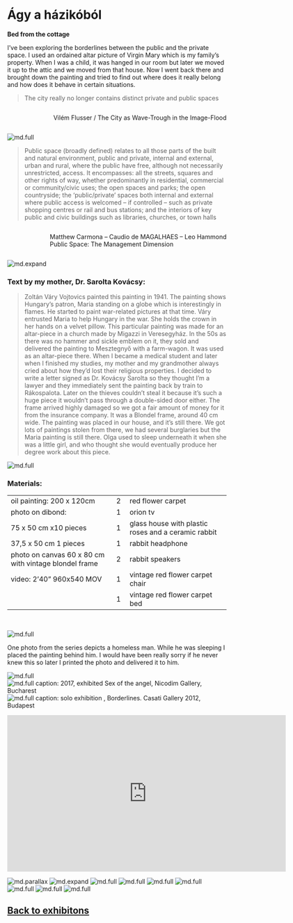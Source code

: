 # Ágy a házikóból
**Bed from the cottage**

I’ve been exploring the borderlines between the public and the private space. I used an ordained altar picture of Virgin Mary which is my family’s property. When I was a child, it was hanged in our room but later we moved it up to the attic and we moved from that house. Now I went back there and brought down the painting and tried to find out where does it really belong and how does it behave in certain situations.

> The city really no longer contains distinct private and public spaces

<span style="display: flex; flex-direction: column; align-items: flex-end">

Vilém Flusser / The City as Wave-Trough in the Image-Flood

</span>

![md.full](bed-from-the-cottage/kocsi_olga_agy_a_hazikobol_01.jpg)

> Public space (broadly defined) relates to all those parts of the built and natural environment, public and private, internal and external, urban and rural, where the public have free, although not necessarily unrestricted, access. It encompasses: all the streets, squares and other rights of way, whether predominantly in residential, commercial or community/civic uses; the open spaces and parks; the open countryside; the ‘public/private’ spaces both internal and external where public access is welcomed – if controlled – such as private shopping centres or rail and bus stations; and the interiors of key public and civic buildings such as libraries, churches, or town halls

<span style="display: flex; flex-direction: column; align-items: flex-end">

Matthew Carmona – Caudio de MAGALHAES – Leo Hammond  
Public Space: The Management Dimension

</span>

![md.expand](bed-from-the-cottage/kocsi_olga_agy_a_hazikobol_10B.jpg)

### Text by my mother, Dr. Sarolta Kovácsy:

> Zoltán Váry Vojtovics painted this painting in 1941. The painting shows Hungary’s patron, Maria standing on a globe which is interestingly in flames. He started to paint war-related pictures at that time. Váry entrusted Maria to help Hungary in the war. She holds the crown in her hands on a velvet pillow. This particular painting was made for an altar-piece in a church made by Migazzi in Veresegyház. In the 50s as there was no hammer and sickle emblem on it, they sold and delivered the painting to Mesztegnyő with a farm-wagon. It was used as an altar-piece there. When I became a medical student and later when I finished my studies, my mother and my grandmother always cried about how they’d lost their religious properties. I decided to write a letter signed as Dr. Kovácsy Sarolta so they thought I’m a lawyer and they immediately sent the painting back by train to Rákospalota. Later on the thieves couldn’t steal it because it’s such a huge piece it wouldn’t pass through a double-sided door either. The frame arrived highly damaged so we got a fair amount of money for it from the insurance company. It was a Blondel frame, around 40 cm wide. The painting was placed in our house, and it’s still there. We got lots of paintings stolen from there, we had several burglaries but the Maria painting is still there. Olga used to sleep underneath it when she was a little girl, and who thought she would eventually produce her degree work about this piece.

![md.full](bed-from-the-cottage/kocsi_olga_agy_a_hazikobol_06.jpg)

### Materials:
| | | |
|-|-:|:-|
|oil painting: 200 x 120cm|&nbsp;2&nbsp;|red flower carpet|
|photo on dibond:|&nbsp;1&nbsp;|orion tv|
|75 x 50 cm x10 pieces|&nbsp;1&nbsp;|glass house with plastic roses and a ceramic rabbit|
|37,5 x 50 cm 1 pieces|&nbsp;1&nbsp;|rabbit headphone|
|photo on canvas 60 x 80 cm with vintage blondel frame|&nbsp;2&nbsp;|rabbit speakers|
|video: 2’40” 960x540 MOV|&nbsp;1&nbsp;|vintage red flower carpet chair|
| |&nbsp;1&nbsp;|vintage red flower carpet bed|

&nbsp;

![md.full](bed-from-the-cottage/mary_hobo_1.jpg)

One photo from the series depicts a homeless man. While he was sleeping I placed the painting behind him. I would have been really sorry if he never knew this so later I printed the photo and delivered it to him.

![md.full](bed-from-the-cottage/mary_hobo_2.jpg)
![md.full caption: 2017, exhibited Sex of the angel, Nicodim Gallery, Bucharest](bed-from-the-cottage/bucharest_2017.jpg)
![md.full caption: solo exhibition , Borderlines. Casati Gallery 2012, Budapest](bed-from-the-cottage/bunny_tv_0.jpg)

<iframe full="true" title="vimeo-player" src="https://player.vimeo.com/video/25047003?h=852581ae05" width="640" height="360" frameborder="0" allowfullscreen></iframe>

![md.parallax](bed-from-the-cottage/mary_city_1.jpg)
![md.expand](bed-from-the-cottage/mary_city_3.jpg)
![md.full](bed-from-the-cottage/mary_city_2.jpg)
![md.full](bed-from-the-cottage/mary_city_6-0.jpg)
![md.full](bed-from-the-cottage/mary_city_7.jpg)
![md.full](bed-from-the-cottage/mary_hobo_0.jpg)
![md.full](bed-from-the-cottage/mary_city_4.jpg)
![md.full](bed-from-the-cottage/mary_christ_0.jpg)
![md.full](bed-from-the-cottage/mary_city_0.jpg)

## [Back to exhibitons](/c/exhibitions)